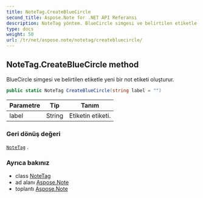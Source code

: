 ```yaml
---
title: NoteTag.CreateBlueCircle
second_title: Aspose.Note for .NET API Referansı
description: NoteTag yöntem. BlueCircle simgesi ve belirtilen etiketle yeni bir not etiketi oluşturur.
type: docs
weight: 50
url: /tr/net/aspose.note/notetag/createbluecircle/
---
```

## NoteTag.CreateBlueCircle method

BlueCircle simgesi ve belirtilen etiketle yeni bir not etiketi oluşturur.

```csharp
public static NoteTag CreateBlueCircle(string label = "")
```

| Parametre | Tip | Tanım |
| --- | --- | --- |
| label | String | Etiketin etiketi. |

### Geri dönüş değeri

[`NoteTag`](../) .

### Ayrıca bakınız

* class [NoteTag](../)
* ad alanı [Aspose.Note](../../notetag/)
* toplantı [Aspose.Note](../../../)


